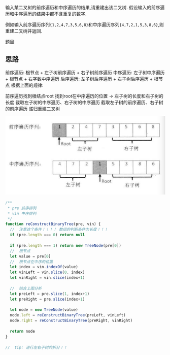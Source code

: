 输入某二叉树的前序遍历和中序遍历的结果,请重建出该二叉树. 假设输入的前序遍历和中序遍历的结果中都不含重复的数字. 

例如输入前序遍历序列`{1,2,4,7,3,5,6,8}`和中序遍历序列`{4,7,2,1,5,3,8,6}`,则重建二叉树并返回. 

[题目](https://leetcode.cn/problems/construct-binary-tree-from-preorder-and-inorder-traversal/description/)

## 思路

前序遍历: 根节点 + 左子树前序遍历 + 右子树前序遍历
中序遍历: 左子树中序遍历 + 根节点 + 右字数中序遍历
后序遍历: 左子树后序遍历 + 右子树后序遍历 + 根节点
根据上面的规律: 

前序遍历找到根结点root
找到root在中序遍历的位置 -> 左子树的长度和右子树的长度
截取左子树的中序遍历、右子树的中序遍历
截取左子树的前序遍历、右子树的前序遍历
递归重建二叉树

![Alt text](../../images/重建二叉树.png)

```js
/**
 * pre 前序排列
 * vin 中序排列
 */
function reConstructBinaryTree(pre, vin) {
  //  注意这个条件！！！！ 数组的判断条件为长度！！！
  if (pre.length === 0) return null

  if (pre.length === 1) return new TreeNode(pre[0])
  //  根节点
  let value = pre[0]
  //  根节点在中序的位置
  let index = vin.indexOf(value)
  let vinLeft = vin.slice(0, index)
  let vinRight = vin.slice(index+1)

  //  结合上图分析
  let preLeft = pre.slice(1, index+1)
  let preRight = pre.slice(index+1)

  let node = new TreeNode(value)
  node.left = reConstructBinaryTree(preLeft, vinLeft)
  node.right = reConstructBinaryTree(preRight, vinRight)

  return node 
}

//  tip: 进行左右子树的拆分！！

```